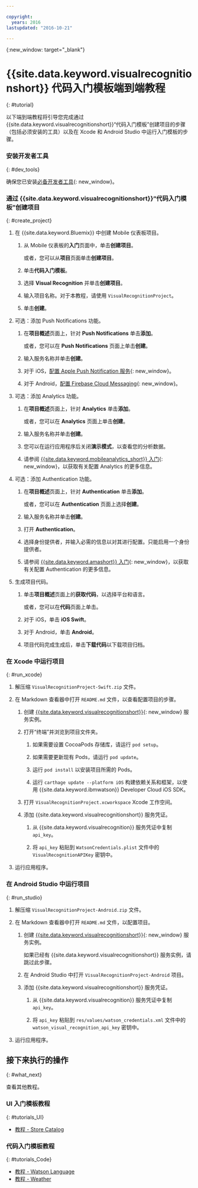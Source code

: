 ```yaml
---

copyright:
  years: 2016
lastupdated: "2016-10-21"

---
```

{:new_window: target="_blank"}

# {{site.data.keyword.visualrecognitionshort}} 代码入门模板端到端教程
{: #tutorial}

以下端到端教程将引导您完成通过 {{site.data.keyword.visualrecognitionshort}}“代码入门模板”创建项目的步骤（包括必须安装的工具）以及在 Xcode 和 Android Studio 中运行入门模板的步骤。


### 安装开发者工具
{: #dev_tools}

确保您已安装[必备开发者工具](get_code.html#prereq-dev-tools){: new_window}。


### 通过 {{site.data.keyword.visualrecognitionshort}}“代码入门模板”创建项目
{: #create_project}

1. 在 {{site.data.keyword.Bluemix}} 中创建 Mobile 仪表板项目。

   1. 从 Mobile 仪表板的**入门**页面中，单击**创建项目**。

      或者，您可以从**项目**页面单击**创建项目**。

   2. 单击**代码入门模板**。

   3. 选择 **Visual Recognition** 并单击**创建项目**。

   4. 输入项目名称。对于本教程，请使用 `VisualRecognitionProject`。
   
   5. 单击**创建**。

2. 可选：添加 Push Notifications 功能。

   1. 在**项目概述**页面上，针对 **Push Notifications** 单击**添加**。

      或者，您可以在 **Push Notifications** 页面上单击**创建**。

   2. 输入服务名称并单击**创建**。

   3. 对于 iOS，[配置 Apple Push Notification 服务](/docs/services/mobilepush/t_push_provider_ios.html){: new_window}。

   4. 对于 Android，[配置 Firebase Cloud Messaging](/docs/services/mobilepush/t_push_provider_android.html){: new_window}。
   
3. 可选：添加 Analytics 功能。

   1. 在**项目概述**页面上，针对 **Analytics** 单击**添加**。

      或者，您可以在 **Analytics** 页面上单击**创建**。

   2. 输入服务名称并单击**创建**。
   
   3. 您可以在运行应用程序后关闭**演示模式**，以查看您的分析数据。
   
   4. 请参阅 [{{site.data.keyword.mobileanalytics_short}} 入门](/docs/services/mobileanalytics/index.html){: new_window}，以获取有关配置 Analytics 的更多信息。
  
4. 可选：添加 Authentication 功能。

   1. 在**项目概述**页面上，针对 **Authentication** 单击**添加**。

      或者，您可以在 **Authentication** 页面上选择**创建**。

   2. 输入服务名称并单击**创建**。
   
   3. 打开 **Authentication**。
   
   4. 选择身份提供者，并输入必需的信息以对其进行配置。只能启用一个身份提供者。

   5. 请参阅 [{{site.data.keyword.amashort}} 入门](/docs/services/mobileaccess/index.html){: new_window}，以获取有关配置 Authentication 的更多信息。

5. 生成项目代码。

   1. 单击**项目概述**页面上的**获取代码**，以选择平台和语言。
   
      或者，您可以在**代码**页面上单击。
      
   2. 对于 iOS，单击 **iOS Swift**。
   
   3. 对于 Android，单击 **Android**。
   
   4. 项目代码完成生成后，单击**下载代码**以下载项目归档。


### 在 Xcode 中运行项目
{: #run_xcode}

1. 解压缩 `VisualRecognitionProject-Swift.zip` 文件。

2. 在 Markdown 查看器中打开 `README.md` 文件，以查看配置项目的步骤。

   1. 创建 [{{site.data.keyword.visualrecognitionshort}}](https://console.{DomainName}/catalog/services/visual-recognition/){: new_window} 服务实例。
   
   2. 打开“终端”并浏览到项目文件夹。
   
      1. 如果需要设置 CocoaPods 存储库，请运行 `pod setup`。
      
      2. 如果需要更新现有 Pods，请运行 `pod update`。
      
      3. 运行 `pod install` 以安装项目所需的 Pods。
      
      4. 运行 `carthage update --platform iOS` 构建依赖关系和框架，以使用 {{site.data.keyword.ibmwatson}} Developer Cloud iOS SDK。
      
   3. 打开 `VisualRecognitionProject.xcworkspace` Xcode 工作空间。
   
   4. 添加 {{site.data.keyword.visualrecognitionshort}} 服务凭证。
   
      1. 从 {{site.data.keyword.visualrecognition}} 服务凭证中复制 `api_key`。
      
      2. 将 `api_key` 粘贴到 `WatsonCredentials.plist` 文件中的 `VisualRecognitionAPIKey` 密钥中。
      
3. 运行应用程序。


### 在 Android Studio 中运行项目
{: #run_studio}

1. 解压缩 `VisualRecognitionProject-Android.zip` 文件。

2. 在 Markdown 查看器中打开 `README.md` 文件，以配置项目。

   1. 创建 [{{site.data.keyword.visualrecognitionshort}}](https://console.{DomainName}/catalog/services/visual-recognition/){: new_window} 服务实例。
   
      如果已经有 {{site.data.keyword.visualrecognitionshort}} 服务实例，请跳过此步骤。
   
   2. 在 Android Studio 中打开 `VisualRecognitionProject-Android` 项目。
   
   4. 添加 {{site.data.keyword.visualrecognitionshort}} 服务凭证。
   
      1. 从 {{site.data.keyword.visualrecognition}} 服务凭证中复制 `api_key`。
      
      2. 将 `api_key` 粘贴到 `res/values/watson_credentials.xml` 文件中的 `watson_visual_recognition_api_key` 密钥中。
      
3. 运行应用程序。


## 接下来执行的操作
{: #what_next}

查看其他教程。


### UI 入门模板教程
{: #tutorials_UI}

* [教程 - Store Catalog](tutorial_store_catalog.html)


### 代码入门模板教程
{: #tutorials_Code}

* [教程 - Watson Language](tutorial_watson_language.html)
* [教程 - Weather](tutorial_weather.html)
